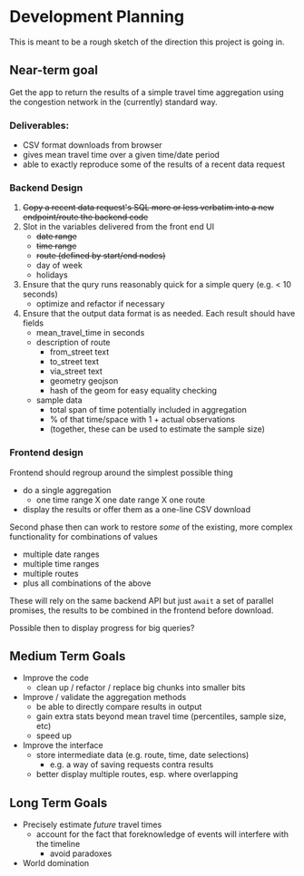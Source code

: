 # Development Planning
This is meant to be a rough sketch of the direction this project is going in. 

## Near-term goal
Get the app to return the results of a simple travel time aggregation using the congestion network in the (currently) standard way.

### Deliverables:
* CSV format downloads from browser
* gives mean travel time over a given time/date period
* able to exactly reproduce some of the results of a recent data request

### Backend Design
1. ~~Copy a recent data request's SQL more or less verbatim into a new endpoint/route the backend code~~
2. Slot in the variables delivered from the front end UI
    * ~~date range~~
    * ~~time range~~
    * ~~route (defined by start/end nodes)~~
    * day of week
    * holidays
3. Ensure that the qury runs reasonably quick for a simple query (e.g. < 10 seconds)
    * optimize and refactor if necessary
4. Ensure that the output data format is as needed. Each result should have fields
    * mean_travel_time in seconds
    * description of route
        * from_street text
        * to_street text
        * via_street text
        * geometry geojson
        * hash of the geom for easy equality checking
    * sample data
        * total span of time potentially included in aggregation
        * % of that time/space with 1 + actual observations
        * (together, these can be used to estimate the sample size)
### Frontend design
Frontend should regroup around the simplest possible thing
* do a single aggregation
    * one time range X one date range X one route
* display the results or offer them as a one-line CSV download

Second phase then can work to restore _some_ of the existing, more complex functionality for combinations of values
* multiple date ranges
* multiple time ranges
* multiple routes
* plus all combinations of the above

These will rely on the same backend API but just `await` a set of parallel promises, the results to be combined in the frontend before download.

Possible then to display progress for big queries?

## Medium Term Goals
* Improve the code
    * clean up / refactor / replace big chunks into smaller bits
* Improve / validate the aggregation methods
    * be able to directly compare results in output
    * gain extra stats beyond mean travel time (percentiles, sample size, etc)
    * speed up
* Improve the interface
    * store intermediate data (e.g. route, time, date selections)
        * e.g. a way of saving requests contra results
    * better display multiple routes, esp. where overlapping

## Long Term Goals
* Precisely estimate _future_ travel times
    * account for the fact that foreknowledge of events will interfere with the timeline
        * avoid paradoxes
* World domination